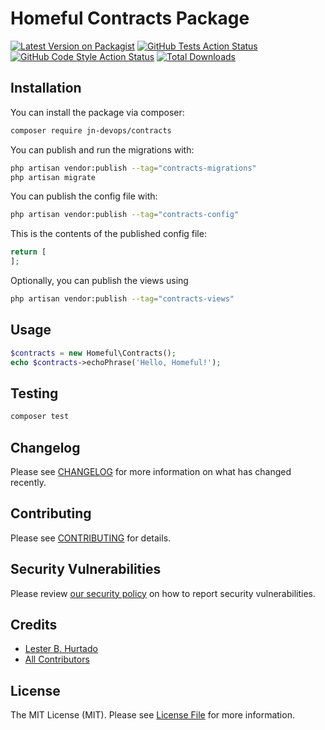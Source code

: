 # Homeful Contracts Package

[![Latest Version on Packagist](https://img.shields.io/packagist/v/jn-devops/contracts.svg?style=flat-square)](https://packagist.org/packages/jn-devops/contracts)
[![GitHub Tests Action Status](https://img.shields.io/github/actions/workflow/status/jn-devops/contracts/run-tests.yml?branch=main&label=tests&style=flat-square)](https://github.com/jn-devops/contracts/actions?query=workflow%3Arun-tests+branch%3Amain)
[![GitHub Code Style Action Status](https://img.shields.io/github/actions/workflow/status/jn-devops/contracts/fix-php-code-style-issues.yml?branch=main&label=code%20style&style=flat-square)](https://github.com/jn-devops/contracts/actions?query=workflow%3A"Fix+PHP+code+style+issues"+branch%3Amain)
[![Total Downloads](https://img.shields.io/packagist/dt/jn-devops/contracts.svg?style=flat-square)](https://packagist.org/packages/jn-devops/contracts)

## Installation

You can install the package via composer:

```bash
composer require jn-devops/contracts
```

You can publish and run the migrations with:

```bash
php artisan vendor:publish --tag="contracts-migrations"
php artisan migrate
```

You can publish the config file with:

```bash
php artisan vendor:publish --tag="contracts-config"
```

This is the contents of the published config file:

```php
return [
];
```

Optionally, you can publish the views using

```bash
php artisan vendor:publish --tag="contracts-views"
```

## Usage

```php
$contracts = new Homeful\Contracts();
echo $contracts->echoPhrase('Hello, Homeful!');
```

## Testing

```bash
composer test
```

## Changelog

Please see [CHANGELOG](CHANGELOG.md) for more information on what has changed recently.

## Contributing

Please see [CONTRIBUTING](CONTRIBUTING.md) for details.

## Security Vulnerabilities

Please review [our security policy](../../security/policy) on how to report security vulnerabilities.

## Credits

- [Lester B. Hurtado](https://github.com/jn-devops)
- [All Contributors](../../contributors)

## License

The MIT License (MIT). Please see [License File](LICENSE.md) for more information.
